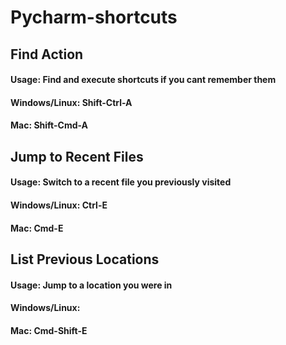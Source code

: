 # Pycharm-shortcuts

## Find Action
#### Usage: Find and execute shortcuts if you cant remember them
#### Windows/Linux: Shift-Ctrl-A
#### Mac: Shift-Cmd-A

## Jump to Recent Files
#### Usage: Switch to a recent file you previously visited
#### Windows/Linux: Ctrl-E
#### Mac: Cmd-E

## List Previous Locations
#### Usage: Jump to a location you were in
#### Windows/Linux: 
#### Mac: Cmd-Shift-E
